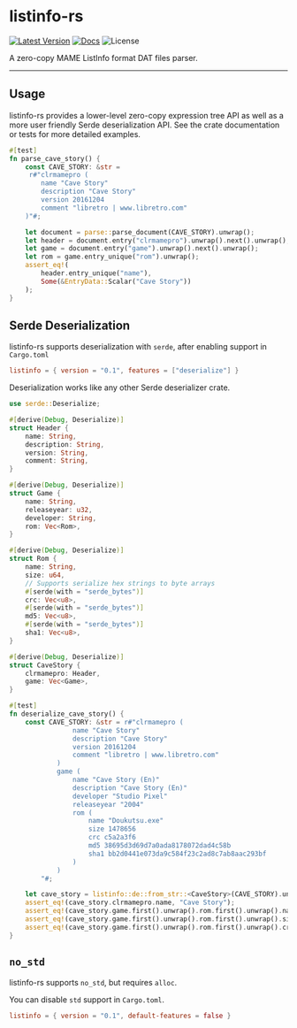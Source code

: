 # listinfo-rs

[![Latest Version](https://img.shields.io/crates/v/listinfo.svg)](https://crates.io/crates/chained_iter) [![Docs](https://docs.rs/listinfo/badge.svg)](https://docs.rs/listinfo) ![License](https://img.shields.io/crates/l/listinfo)


A zero-copy MAME ListInfo format DAT files parser. 

---

## Usage
listinfo-rs provides a lower-level zero-copy expression tree API as well as a more user friendly Serde deserialization API. See the crate documentation or tests for more detailed examples.

```rust
#[test]
fn parse_cave_story() {
    const CAVE_STORY: &str =
     r#"clrmamepro (
        name "Cave Story"
        description "Cave Story"
        version 20161204
        comment "libretro | www.libretro.com"
    )"#;

    let document = parse::parse_document(CAVE_STORY).unwrap();
    let header = document.entry("clrmamepro").unwrap().next().unwrap();
    let game = document.entry("game").unwrap().next().unwrap();
    let rom = game.entry_unique("rom").unwrap();
    assert_eq!(
        header.entry_unique("name"),
        Some(&EntryData::Scalar("Cave Story"))
    );
}
```

## Serde Deserialization 
listinfo-rs supports deserialization with `serde`, after enabling support in `Cargo.toml`

```toml
listinfo = { version = "0.1", features = ["deserialize"] }
```

Deserialization works like any other Serde deserializer crate.

```rust
use serde::Deserialize;

#[derive(Debug, Deserialize)]
struct Header {
    name: String,
    description: String,
    version: String,
    comment: String,
}

#[derive(Debug, Deserialize)]
struct Game {
    name: String,
    releaseyear: u32,
    developer: String,
    rom: Vec<Rom>,
}

#[derive(Debug, Deserialize)]
struct Rom {
    name: String,
    size: u64,
    // Supports serialize hex strings to byte arrays
    #[serde(with = "serde_bytes")]
    crc: Vec<u8>,
    #[serde(with = "serde_bytes")]
    md5: Vec<u8>,
    #[serde(with = "serde_bytes")]
    sha1: Vec<u8>,
}

#[derive(Debug, Deserialize)]
struct CaveStory {
    clrmamepro: Header,
    game: Vec<Game>,
}

#[test]
fn deserialize_cave_story() {
    const CAVE_STORY: &str = r#"clrmamepro (
                name "Cave Story"
                description "Cave Story"
                version 20161204
                comment "libretro | www.libretro.com"
            )
            game (
                name "Cave Story (En)"
                description "Cave Story (En)"
                developer "Studio Pixel"
                releaseyear "2004"
                rom ( 
                    name "Doukutsu.exe"
                    size 1478656 
                    crc c5a2a3f6 
                    md5 38695d3d69d7a0ada8178072dad4c58b 
                    sha1 bb2d0441e073da9c584f23c2ad8c7ab8aac293bf
                )
            )
        "#;

    let cave_story = listinfo::de::from_str::<CaveStory>(CAVE_STORY).unwrap();
    assert_eq!(cave_story.clrmamepro.name, "Cave Story");
    assert_eq!(cave_story.game.first().unwrap().rom.first().unwrap().name, "Doukutsu.exe");
    assert_eq!(cave_story.game.first().unwrap().rom.first().unwrap().size, 1478656);
    assert_eq!(cave_story.game.first().unwrap().rom.first().unwrap().crc, &[0xc5, 0xa2, 0xa3, 0xf6]);
}
```

## `no_std`
listinfo-rs supports `no_std`, but requires `alloc`.

You can disable `std` support in `Cargo.toml`. 

```toml
listinfo = { version = "0.1", default-features = false }
```